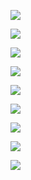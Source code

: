 
![](https://i.imgur.com/rZA9aYu.png)

![](https://i.imgur.com/bO2mKYJ.png)

![](https://i.imgur.com/lVVYsV7.png)

![](https://i.imgur.com/jsQlSIm.jpeg)

![](https://i.imgur.com/zzeetVN.png)

![](https://i.imgur.com/tQyKkgt.png)

![](https://i.imgur.com/p100LEz.png)

![](https://i.imgur.com/TcHS0Z5.png)

![](https://i.imgur.com/kp3HJ2P.png)

